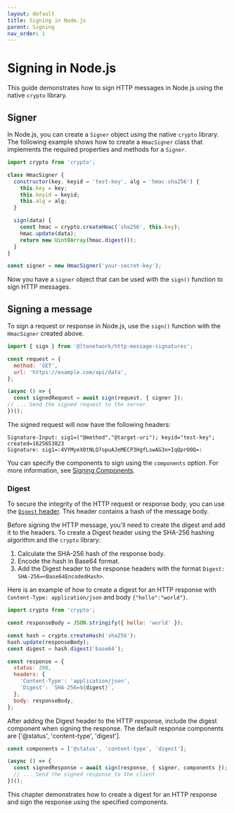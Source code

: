 ```yaml
---
layout: default
title: Signing in Node.js
parent: Signing
nav_order: 1
---
```


# Signing in Node.js

This guide demonstrates how to sign HTTP messages in Node.js using the native `crypto` library.

## Signer

In Node.js, you can create a `Signer` object using the native `crypto` library. The following example shows how to
create a `HmacSigner` class that implements the required properties and methods for a `Signer`.

```javascript
import crypto from 'crypto';

class HmacSigner {
  constructor(key, keyid = 'test-key', alg = 'hmac-sha256') {
    this.key = key;
    this.keyid = keyid;
    this.alg = alg;
  }

  sign(data) {
    const hmac = crypto.createHmac('sha256', this.key);
    hmac.update(data);
    return new Uint8Array(hmac.digest());
  }
}

const signer = new HmacSigner('your-secret-key');
```

Now you have a `signer` object that can be used with the `sign()` function to sign HTTP messages.

## Signing a message

To sign a request or response in Node.js, use the `sign()` function with the `HmacSigner` created above.

```javascript
import { sign } from '@ltonetwork/http-message-signatures';

const request = {
  method: 'GET',
  url: 'https://example.com/api/data',
};

(async () => {
  const signedRequest = await sign(request, { signer });
// ... Send the signed request to the server
})();
```

The signed request will now have the following headers:

```
Signature-Input: sig1=("@method","@target-uri"); keyid="test-key"; created=1625653823
Signature: sig1=:4VYMyeX0tNLQ7opuAJeMECP3HgfLswAG3n+IqQprO0Q=:
```

You can specify the components to sign using the `components` option. For more information, see
[Signing Components](/signing#components).

### Digest

To secure the integrity of the HTTP request or response body, you can use the
[`Digest` header](https://developer.mozilla.org/en-US/docs/Web/HTTP/Headers/Digest). This header contains a hash of the
message body.

Before signing the HTTP message, you'll need to create the digest and add it to the headers. To create a Digest header
using the SHA-256 hashing algorithm and the `crypto` library:

1. Calculate the SHA-256 hash of the response body.
2. Encode the hash in Base64 format.
3. Add the Digest header to the response headers with the format `Digest: SHA-256=<Base64EncodedHash>`.

Here is an example of how to create a digest for an HTTP response with `Content-Type: application/json` and body
`{"hello":"world"}`.

```javascript
import crypto from 'crypto';

const responseBody = JSON.stringify({ hello: 'world' });

const hash = crypto.createHash('sha256');
hash.update(responseBody);
const digest = hash.digest('base64');

const response = {
  status: 200,
  headers: {
    'Content-Type': 'application/json',
    'Digest': `SHA-256=${digest}`,
  },
  body: responseBody,
};
```

After adding the Digest header to the HTTP response, include the digest component when signing the response. The default
response components are ['@status', 'content-type', 'digest'].

```javascript
const components = ['@status', 'content-type', 'digest'];

(async () => {
  const signedResponse = await sign(response, { signer, components });
  // ... Send the signed response to the client
})();
```

This chapter demonstrates how to create a digest for an HTTP response and sign the response using the specified components.
